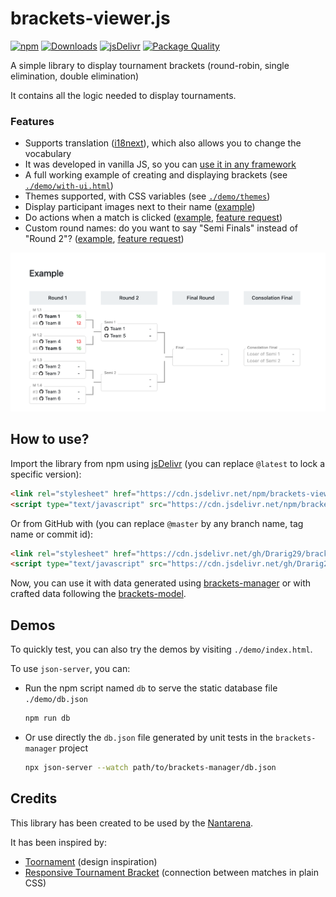 # brackets-viewer.js

[![npm](https://img.shields.io/npm/v/brackets-viewer.svg)](https://www.npmjs.com/package/brackets-viewer)
[![Downloads](https://img.shields.io/npm/dt/brackets-viewer.svg)](https://www.npmjs.com/package/brackets-viewer)
[![jsDelivr](https://data.jsdelivr.com/v1/package/npm/brackets-viewer/badge?style=rounded)](https://www.jsdelivr.com/package/npm/brackets-viewer)
[![Package Quality](https://packagequality.com/shield/brackets-viewer.svg)](https://packagequality.com/#?package=brackets-viewer)

A simple library to display tournament brackets (round-robin, single elimination, double elimination)

It contains all the logic needed to display tournaments.

### Features

- Supports translation ([i18next](https://www.i18next.com/)), which also allows you to change the vocabulary
- It was developed in vanilla JS, so you can [use it in any framework](https://github.com/Drarig29/brackets-viewer.js/discussions/74)
- A full working example of creating and displaying brackets (see [`./demo/with-ui.html`](demo/with-ui.html))
- Themes supported, with CSS variables (see [`./demo/themes`](/demo/themes))
- Display participant images next to their name ([example](https://github.com/Drarig29/brackets-viewer.js/blob/668aae1ed9db41ab21665459635cd6b71cad247c/demo/with-api.html#L34-L38))
- Do actions when a match is clicked ([example](https://github.com/Drarig29/brackets-viewer.js/blob/ed31fc4fc43336d3543411f802a8b1d9d592d467/demo/with-api.html#L53), [feature request](https://github.com/Drarig29/brackets-viewer.js/discussions/80))
- Custom round names: do you want to say "Semi Finals" instead of "Round 2"? ([example](https://github.com/Drarig29/brackets-viewer.js/blob/ed31fc4fc43336d3543411f802a8b1d9d592d467/demo/with-api.html#L46-L52), [feature request](https://github.com/Drarig29/brackets-viewer.js/discussions/93))

![Screenshot](screenshot.png)

## How to use?

Import the library from npm using [jsDelivr](https://www.jsdelivr.com/) (you can replace `@latest` to lock a specific version):

```html
<link rel="stylesheet" href="https://cdn.jsdelivr.net/npm/brackets-viewer@latest/dist/brackets-viewer.min.css" />
<script type="text/javascript" src="https://cdn.jsdelivr.net/npm/brackets-viewer@latest/dist/brackets-viewer.min.js"></script>
```

Or from GitHub with (you can replace `@master` by any branch name, tag name or commit id):

```html
<link rel="stylesheet" href="https://cdn.jsdelivr.net/gh/Drarig29/brackets-viewer.js@master/dist/brackets-viewer.min.css" />
<script type="text/javascript" src="https://cdn.jsdelivr.net/gh/Drarig29/brackets-viewer.js@master/dist/brackets-viewer.min.js"></script>
```

Now, you can use it with data generated using [brackets-manager](https://github.com/Drarig29/brackets-manager.js) or with crafted data following the [brackets-model](https://github.com/Drarig29/brackets-model).

## Demos

To quickly test, you can also try the demos by visiting `./demo/index.html`.

To use `json-server`, you can:

- Run the npm script named `db` to serve the static database file `./demo/db.json`

  ```bash
  npm run db
  ```

- Or use directly the `db.json` file generated by unit tests in the `brackets-manager` project

  ```bash
  npx json-server --watch path/to/brackets-manager/db.json
  ```

## Credits

This library has been created to be used by the [Nantarena](https://nantarena.net/).

It has been inspired by:

- [Toornament](https://www.toornament.com/en_US/) (design inspiration)
- [Responsive Tournament Bracket](https://codepen.io/jimmyhayek/full/yJkdEB) (connection between matches in plain CSS)
